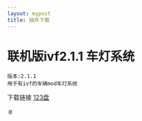```yaml
---
layout: mypost
title: 插件下载
---
```

# 联机版ivf2.1.1 车灯系统
```
版本:2.1.1
用于有ivf的车辆mod车灯系统
```

下载链接
[123盘](https://www.123pan.com/s/B2GqVv-r86wd.html)

＃



